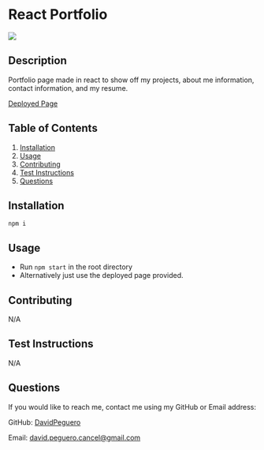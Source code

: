 
  # React Portfolio
  [![](https://img.shields.io/badge/license-MIT-blue)](https://www.mend.io/resources/blog/top-open-source-licenses-explained/#MIT_License)
  ## Description
  Portfolio page made in react to show off my projects, about me information, contact information, and my resume. 
  
  [Deployed Page](https://pacific-bayou-27826.herokuapp.com/)
  ## Table of Contents
  1. [Installation](#installation)
  2. [Usage](#usage)
  3. [Contributing](#contributing)
  4. [Test Instructions](#test-instructions)
  5. [Questions](#questions)
  ## Installation
  ```npm i```
  ## Usage
  - Run ```npm start``` in the root directory
  - Alternatively just use the deployed page provided.
  ## Contributing
  N/A
  ## Test Instructions
  N/A
  ## Questions
  If you would like to reach me, contact me using my GitHub or Email address:

  GitHub: [DavidPeguero](https://github.com/DavidPeguero)

  Email: [david.peguero.cancel@gmail.com](david.peguero.cancel@gmail.com)
  